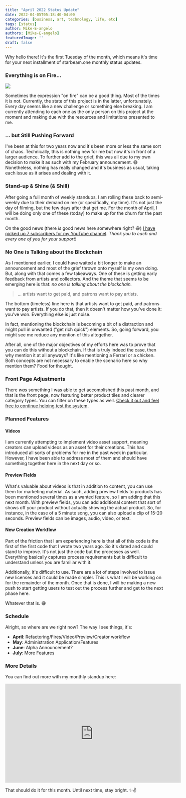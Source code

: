 ```yaml
---
title: "April 2022 Status Update"
date: 2022-04-05T05:18:40-04:00
categories: [business, art, technology, life, etc]
tags: [status]
author: Mike-E-angelo
authors: [Mike-E-angelo]
featuredImage: ''
draft: false
---
```


Why hello there!  It's the first Tuesday of the month, which means it's time for your next installment of starbeam.one monthly status updates.

### Everything is on Fire...

![](https://media.giphy.com/media/1n4iuWZFnTeN6qvdpD/giphy.gif)

Sometimes the expression "on fire" can be a good thing.  Most of the times it is not.  Currently, the state of this project is in the latter, unfortunately.  Every day seems like a new challenge or something else breaking.  I am currently attending to each one as the only person on this project at the moment and making due with the resources and limitations presented to me.

### ... but Still Pushing Forward

I've been at this for two years now and it's been more or less the same sort of chaos.  Technically, this is nothing new for me but now it's in front of a larger audience.  To further add to the grief, this was all due to my own decision to make it as such with my February announcement. 😅  Nonetheless, nothing has really changed and it's business as usual, taking each issue as it arises and dealing with it.

### Stand-up & Shine (& Shill)

After going a full month of weekly standups, I am rolling these back to semi-weekly due to their demand on me (or specifically, my time).  It's not just the day of filming, but the few days after that get me.  For the month of April, I will be doing only one of these (today) to make up for the churn for the past month.

On the good news (there *is* good news here somewhere right? 😆) [I have picked up 7 subscribers for my YouTube channel](https://www.youtube.com/channel/UCe06CeIw3-YUqiXLQZMbiSA).  *Thank you to each and every one of you for your support!*

### No One is Talking about the Blockchain

As I mentioned earlier, I could have waited a bit longer to make an announcement and most of the grief thrown onto myself is my own doing.  But, along with that comes a few takeaways.  One of these is getting early feedback from artists and collectors.  And the theme that seems to be emerging here is that: *no one is talking about the blockchain.*

> ... artists want to get paid, and patrons want to pay artists.

The bottom (timeless) line here is that artists want to get paid, and patrons want to pay artists.  If you do that, then it doesn't matter how you've done it: you've won.  Everything else is just noise. 

In fact, mentioning the blockchain is becoming a bit of a distraction and might pull in unwanted ("get rich quick") elements.  So, going forward, you might see me reduce any mention of this altogether.

After all, one of the major objectives of my efforts here was to prove that you can do this without a blockchain.  If that is truly indeed the case, then why mention it at all anyways?  It's like mentioning a Ferrari or a chicken.  Both concepts are not necessary to enable the scenario here so why mention them?  Food for thought.

### Front Page Adjustments

There *was* something I was able to get accomplished this past month, and that is the front page, now featuring better product tiles and clearer category types.  You can filter on these types as well.  [Check it out and feel free to continue helping test the system](https://alpha.starbeam.one/).

### Planned Features

#### Videos

I am currently attempting to implement video asset support, meaning creators can upload videos as an asset for their creations.  This has introduced all sorts of problems for me in the past week in particular.  However, I have been able to address most of them and should have something together here in the next day or so.

#### Preview Fields

What's valuable about videos is that in addition to content, you can use them for marketing material.  As such, adding preview fields to products has been mentioned several times as a wanted feature, so I am adding that this next month.  With preview fields, you can add additional content that sort of shows off your product without actually showing the actual product.  So, for instance, in the case of a 5 minute song, you can also upload a clip of 15-20 seconds.  Preview fields can be images, audio, video, or text.

#### New Creation Workflow

Part of the friction that I am experiencing here is that all of this code is the first of the first code that I wrote two years ago.  So it's dated and could stand to improve.  It's not just the code but the processes as well.  Everything basically captures process requirements but is difficult to understand unless you are familiar with it.

Additionally, it's difficult to use.  There are a lot of steps involved to issue new licenses and it could be made simpler.  This is what I will be working on for the remainder of the month.  Once that is done, I will be making a new push to start getting users to test out the process further and get to the next phase here.

Whatever that is. 😁

### Schedule

Alright, so where are we right now?  The way I see things, it's:

- **April**: Refactoring/Fires/Video/Preview/Creator workflow
- **May**: Administration Application/Features
- **June**: Alpha Announcement?
- **July**: More Features

### More Details

You can find out more with my monthly standup here:

<iframe width="560" height="315" src="https://www.youtube.com/embed/1hXKq9xk_QQ" title="YouTube video player" frameborder="0" allow="accelerometer; autoplay; clipboard-write; encrypted-media; gyroscope; picture-in-picture" allowfullscreen></iframe>

That should do it for this month.  Until next time, stay bright. ✨✌
